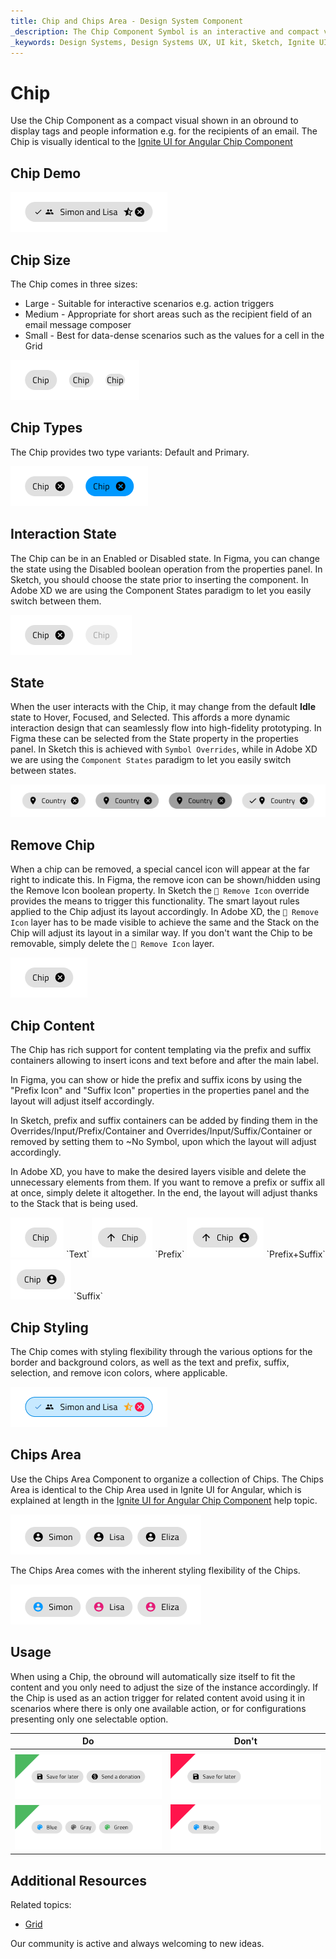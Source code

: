 ```yaml
---
title: Chip and Chips Area - Design System Component
_description: The Chip Component Symbol is an interactive and compact visual shown in an obround. The Chips Area Component Symbol represents a collection of Chip Components.
_keywords: Design Systems, Design Systems UX, UI kit, Sketch, Ignite UI for Angular, Sketch to Angular, Sketch to Angular, Angular, Angular Design System, Export code from Sketch, Design Kits for Angular, Sketch HTML, Sketch to HTML, Sketch UI kits, Figma, Figma to Angular, Export code from Figma, Figma HTML, Figma to HTML, Figma UI kits
---
```


# Chip

Use the Chip Component as a compact visual shown in an obround to display tags and people information e.g. for the recipients of an email. The Chip is visually identical to the [Ignite UI for Angular Chip Component](https://www.infragistics.com/products/ignite-ui-angular/angular/components/chip.html)

## Chip Demo

<img class="responsive-img" src="../images/chip_demo.png" srcset="../images/chip_demo@2x.png 2x" />

## Chip Size

The Chip comes in three sizes:

- Large - Suitable for interactive scenarios e.g. action triggers
- Medium - Appropriate for short areas such as the recipient field of an email message composer
- Small - Best for data-dense scenarios such as the values for a cell in the Grid

<img class="responsive-img" src="../images/chip_size.png" srcset="../images/chip_size@2x.png 2x" />

## Chip Types

The Chip provides two type variants: Default and Primary.

<img class="responsive-img" src="../images/chip_type.png" srcset="../images/chip_type@2x.png 2x" />

## Interaction State

The Chip can be in an Enabled or Disabled state. In Figma, you can change the state using the Disabled boolean operation from the properties panel. In Sketch, you should choose the state prior to inserting the component. In Adobe XD we are using the Component States paradigm to let you easily switch between them.

<img class="responsive-img" src="../images/chip_interaction.png" srcset="../images/chip_interaction@2x.png 2x" />

## State

When the user interacts with the Chip, it may change from the default **Idle** state to Hover, Focused, and Selected. This affords a more dynamic interaction design that can seamlessly flow into high-fidelity prototyping. In Figma these can be selected from the State property in the properties panel. In Sketch this is achieved with `Symbol Overrides`, while in Adobe XD we are using the `Component States` paradigm to let you easily switch between states.

<img class="responsive-img" src="../images/chip_state.png" srcset="../images/chip_state@2x.png 2x" />

## Remove Chip

When a chip can be removed, a special cancel icon will appear at the far right to indicate this. In Figma, the remove icon can be shown/hidden using the Remove Icon boolean property. In Sketch the `🔣 Remove Icon` override provides the means to trigger this functionality. The smart layout rules applied to the Chip adjust its layout accordingly. In Adobe XD, the `🔣 Remove Icon` layer has to be made visible to achieve the same and the Stack on the Chip will adjust its layout in a similar way. If you don't want the Chip to be removable, simply delete the `🔣 Remove Icon` layer.

<img class="responsive-img" src="../images/chip_idle_removable.png" srcset="../images/chip_idle_removable@2x.png 2x" />

## Chip Content

The Chip has rich support for content templating via the prefix and suffix containers allowing to insert icons and text before and after the main label. 

In Figma, you can show or hide the prefix and suffix icons by using the "Prefix Icon" and "Suffix Icon" properties in the properties panel and the layout will adjust itself accordingly.

In Sketch, prefix and suffix containers can be added by finding them in the Overrides/Input/Prefix/Container and Overrides/Input/Suffix/Container or removed by setting them to ~No Symbol, upon which the layout will adjust accordingly. 

In Adobe XD, you have to make the desired layers visible and delete the unnecessary elements from them. If you want to remove a prefix or suffix all at once, simply delete it altogether. In the end, the layout will adjust thanks to the Stack that is being used.

<img class="responsive-img" src="../images/chip_large.png" srcset="../images/chip_large@2x.png 2x" />
`Text`

<img class="responsive-img" src="../images/chip_prefix.png" srcset="../images/chip_prefix@2x.png 2x" />
`Prefix`

<img class="responsive-img" src="../images/chip_prefix_suffix.png" srcset="../images/chip_prefix_suffix@2x.png 2x" />
`Prefix+Suffix`

<img class="responsive-img" src="../images/chip_suffix.png" srcset="../images/chip_suffix@2x.png 2x" />
`Suffix`

## Chip Styling

The Chip comes with styling flexibility through the various options for the border and background colors, as well as the text and prefix, suffix, selection, and remove icon colors, where applicable.

<img class="responsive-img" src="../images/chip_styling.png" srcset="../images/chip_styling@2x.png 2x" />

## Chips Area

Use the Chips Area Component to organize a collection of Chips. The Chips Area is identical to the Chip Area used in Ignite UI for Angular, which is explained at length in the [Ignite UI for Angular Chip Component](https://www.infragistics.com/products/ignite-ui-angular/angular/components/chip.html) help topic.

<img class="responsive-img" src="../images/chips_area_demo.png" srcset="../images/chips_area_demo@2x.png 2x" />

The Chips Area comes with the inherent styling flexibility of the Chips.

<img class="responsive-img" src="../images/chips_area_styling.png" srcset="../images/chips_area_styling@2x.png 2x" />

## Usage

When using a Chip, the obround will automatically size itself to fit the content and you only need to adjust the size of the instance accordingly. If the Chip is used as an action trigger for related content avoid using it in scenarios where there is only one available action, or for configurations presenting only one selectable option.

| Do                                                                         | Don't                                                                          |
| -------------------------------------------------------------------------- | ------------------------------------------------------------------------------ |
| |
| <img class="responsive-img" src="../images/chip_do1.png" srcset="../images/chip_do1@2x.png 2x" /> | <img class="responsive-img" src="../images/chip_dont1.png" srcset="../images/chip_dont1@2x.png 2x" /> |
| <img class="responsive-img" src="../images/chip_do2.png" srcset="../images/chip_do2@2x.png 2x" /> | <img class="responsive-img" src="../images/chip_dont2.png" srcset="../images/chip_dont2@2x.png 2x" /> |



## Additional Resources

Related topics:

- [Grid](grid.md)
  <div class="divider--half"></div>

Our community is active and always welcoming to new ideas.
